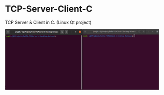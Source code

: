 # TCP-Server-Client-C

TCP Server & Client in C. (Linux Qt project)

<img src="Animation.gif" width="700" height="200" />
